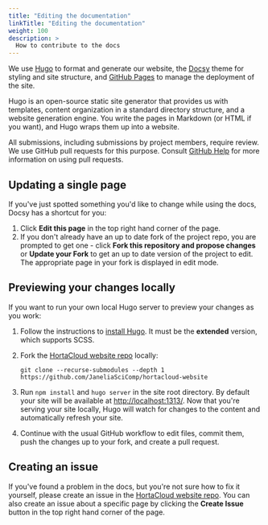 ```yaml
---
title: "Editing the documentation"
linkTitle: "Editing the documentation"
weight: 100
description: >
  How to contribute to the docs
---
```


We use [Hugo](https://gohugo.io/) to format and generate our website, the
[Docsy](https://github.com/google/docsy) theme for styling and site structure,
and [GitHub Pages](https://pages.github.com/) to manage the deployment of the site.

Hugo is an open-source static site generator that provides us with templates,
content organization in a standard directory structure, and a website generation
engine. You write the pages in Markdown (or HTML if you want), and Hugo wraps them up into a website.

All submissions, including submissions by project members, require review. We
use GitHub pull requests for this purpose. Consult
[GitHub Help](https://help.github.com/articles/about-pull-requests/) for more
information on using pull requests.

## Updating a single page

If you've just spotted something you'd like to change while using the docs, Docsy has a shortcut for you:

1. Click **Edit this page** in the top right hand corner of the page.
1. If you don't already have an up to date fork of the project repo, you are prompted to get one - click **Fork this repository and propose changes** or **Update your Fork** to get an up to date version of the project to edit. The appropriate page in your fork is displayed in edit mode.

## Previewing your changes locally

If you want to run your own local Hugo server to preview your changes as you work:

1. Follow the instructions to [install Hugo](https://gohugo.io/getting-started/installing/). It must be the **extended** version, which supports SCSS.
1. Fork the [HortaCloud website repo](https://github.com/JaneliaSciComp/hortacloud-website) locally:

    ```
    git clone --recurse-submodules --depth 1 https://github.com/JaneliaSciComp/hortacloud-website
    ```

1. Run `npm install` and `hugo server` in the site root directory. By default your site will be available at <http://localhost:1313/>. Now that you're serving your site locally, Hugo will watch for changes to the content and automatically refresh your site.
1. Continue with the usual GitHub workflow to edit files, commit them, push the
  changes up to your fork, and create a pull request.

## Creating an issue

If you've found a problem in the docs, but you're not sure how to fix it yourself, please create an issue in the [HortaCloud website repo](https://github.com/JaneliaSciComp/hortacloud-website/issues). You can also create an issue about a specific page by clicking the **Create Issue** button in the top right hand corner of the page.
